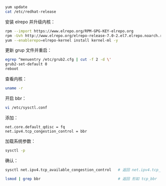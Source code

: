 ```sh
yum update
cat /etc/redhat-release
```

安装 elrepo 并升级内核：  
```sh
rpm --import https://www.elrepo.org/RPM-GPG-KEY-elrepo.org
rpm -Uvh http://www.elrepo.org/elrepo-release-7.0-2.el7.elrepo.noarch.rpm
yum --enablerepo=elrepo-kernel install kernel-ml -y
```

更新 grup 文件并重启：  
```sh
egrep ^menuentry /etc/grub2.cfg | cut -f 2 -d \'
grub2-set-default 0
reboot
```

查看内核：  
```sh
uname -r
```

开启 bbr：  
```sh
vi /etc/sysctl.conf
```
添加：  
```
net.core.default_qdisc = fq
net.ipv4.tcp_congestion_control = bbr
```

加载系统参数：  
```sh
sysctl -p
```

确认：  
```sh
sysctl net.ipv4.tcp_available_congestion_control   # 返回 net.ipv4.tcp_available_congestion_control = bbr cubic reno

lsmod | grep bbr                                   # 返回 形如 tcp_bbr                16384  1
```
